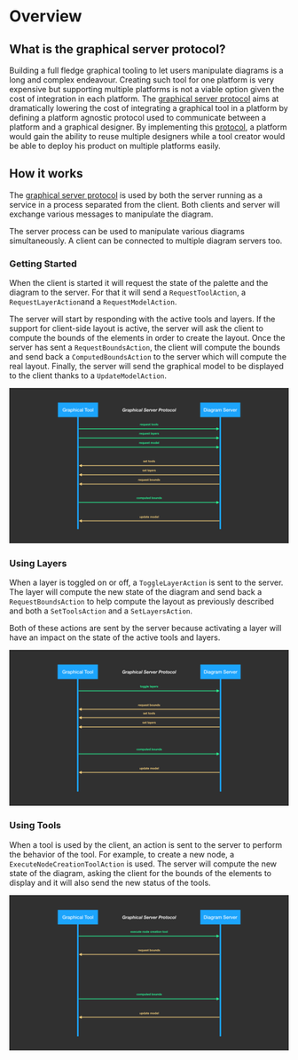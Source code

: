 # Overview

## What is the graphical server protocol?

Building a full fledge graphical tooling to let users manipulate diagrams is a long and complex endeavour.
Creating such tool for one platform is very expensive but supporting multiple platforms is not a viable option given the cost of integration in each platform.
The [graphical server protocol](specification) aims at dramatically lowering the cost of integrating a graphical tool in a platform by defining a platform agnostic protocol used to communicate between a platform and a graphical designer.
By implementing this [protocol](specification), a platform would gain the ability to reuse multiple designers while a tool creator would be able to deploy his product on multiple platforms easily.

## How it works

The [graphical server protocol](specification) is used by both the server running as a service in a process separated from the client. Both clients and server will exchange various messages to manipulate the diagram.

The server process can be used to manipulate various diagrams simultaneously. A client can be connected to multiple diagram servers too.

### Getting Started

When the client is started it will request the state of the palette and the diagram to the server. For that it will send a `RequestToolAction`, a `RequestLayerAction`and a `RequestModelAction`.

The server will start by responding with the active tools and layers. If the support for client-side layout is active, the server will ask the client to compute the bounds of the elements in order to create the layout. Once the server has sent a `RequestBoundsAction`, the client will compute the bounds and send back a `ComputedBoundsAction` to the server which will compute the real layout. Finally, the server will send the graphical model to be displayed to the client thanks to a `UpdateModelAction`.

[![](assets/01-getting-started.png)](assets/01-getting-started.png)


### Using Layers

When a layer is toggled on or off, a `ToggleLayerAction` is sent to the server. The layer will compute the new state of the diagram and send back a `RequestBoundsAction` to help compute the layout as previously described and both a `SetToolsAction` and a `SetLayersAction`.

Both of these actions are sent by the server because activating a layer will have an impact on the state of the active tools and layers.

[![](assets/02-using-layers.png)](assets/02-using-layers.png)

### Using Tools

When a tool is used by the client, an action is sent to the server to perform the behavior of the tool. For example, to create a new node, a `ExecuteNodeCreationToolAction` is used. The server will compute the new state of the diagram, asking the client for the bounds of the elements to display and it will also send the new status of the tools.

[![](assets/03-using-tools.png)](assets/03-using-tools.png)
